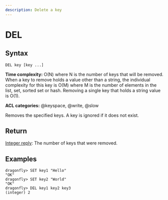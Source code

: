 ```yaml
---
description: Delete a key
---
```


# DEL

## Syntax

    DEL key [key ...]

**Time complexity:** O(N) where N is the number of keys that will be removed. When a key to remove holds a value other than a string, the individual complexity for this key is O(M) where M is the number of elements in the list, set, sorted set or hash. Removing a single key that holds a string value is O(1).


**ACL categories:** @keyspace, @write, @slow

Removes the specified keys.
A key is ignored if it does not exist.

## Return

[Integer reply](https://redis.io/docs/reference/protocol-spec/#integers): The number of keys that were removed.

## Examples

```shell
dragonfly> SET key1 "Hello"
"OK"
dragonfly> SET key2 "World"
"OK"
dragonfly> DEL key1 key2 key3
(integer) 2
```
